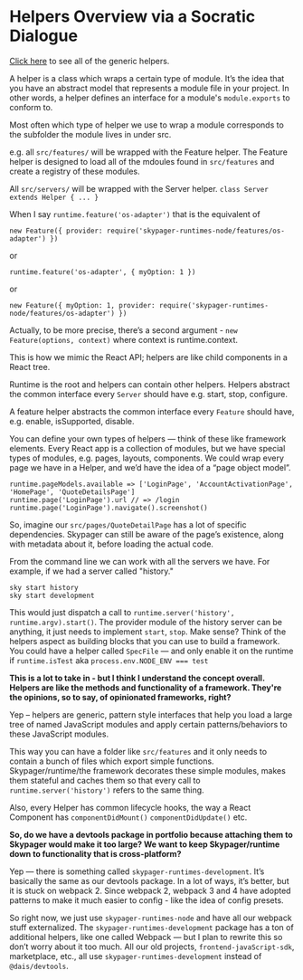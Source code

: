 # Helpers Overview via a Socratic Dialogue

[Click here](https://github.com/skypager/skypager/tree/master/src/helpers) to see all of the generic helpers.

A helper is a class which wraps a certain type of module. It’s the idea that you have an abstract model that represents a module file in your project. In other words, a helper defines an interface for a module's `module.exports` to conform to.

Most often which type of helper we use to wrap a module corresponds to the subfolder the module lives in under src.

e.g. all `src/features/` will be wrapped with the Feature helper. The Feature helper is designed to load all of the mdoules found in `src/features` and create a registry of these modules.

All `src/servers/` will be wrapped with the Server helper. `class Server extends Helper { ... }`

When I say `runtime.feature('os-adapter')` that is the equivalent of

`new Feature({ provider: require('skypager-runtimes-node/features/os-adapter') })`

or

`runtime.feature('os-adapter', { myOption: 1 })`

or

`new Feature({ myOption: 1, provider: require('skypager-runtimes-node/features/os-adapter') })`

Actually, to be more precise, there’s a second argument - `new Feature(options, context)` where context is runtime.context.

This is how we mimic the React API; helpers are like child components in a React tree.

Runtime is the root and helpers can contain other helpers. Helpers abstract the common interface every `Server` should have e.g. start, stop, configure.

A feature helper abstracts the common interface every `Feature` should have, e.g. enable, isSupported, disable.

You can define your own types of helpers — think of these like framework elements. Every React app is a collection of modules, but we have special types of modules, e.g. pages, layouts, components. We could wrap every page we have in a Helper, and we’d have the idea of a “page object model”.

`runtime.pageModels.available => ['LoginPage', 'AccountActivationPage', 'HomePage', 'QuoteDetailsPage']`  
`runtime.page('LoginPage').url // => /login`  
`runtime.page('LoginPage').navigate().screenshot()`

So, imagine our `src/pages/QuoteDetailPage` has a lot of specific dependencies. Skypager can still be aware of the page’s existence, along with metadata about it,
before loading the actual code.

From the command line we can work with all the servers we have. For example, if we had a server called "history."

`sky start history`  
`sky start development`

This would just dispatch a call to `runtime.server('history', runtime.argv).start()`.
The provider module of the history server can be anything, it just needs to implement `start`, `stop`. Make sense? Think of the helpers aspect as building blocks that you can use to build a framework. You could have a helper called `SpecFile` — and only enable it on the runtime if `runtime.isTest` aka `process.env.NODE_ENV === test`

**This is a lot to take in - but I think I understand the concept overall. Helpers are like the methods and functionality of a framework. They're the opinions, so to say, of opinionated frameworks, right?**

Yep – helpers are generic, pattern style interfaces that help you load a large tree of named JavaScript modules and apply certain patterns/behaviors to these JavaScript modules.

This way you can have a folder like `src/features` and it only needs to contain a bunch of files which export simple functions. Skypager/runtime/the framework decorates these simple modules, makes them stateful and caches them so that every call to `runtime.server('history')` refers to the same thing.

Also, every Helper has common lifecycle hooks, the way a React Component has `componentDidMount()` `componentDidUpdate()` etc.

**So, do we have a devtools package in portfolio because attaching them to Skypager would make it too large? We want to keep Skypager/runtime down to functionality that is cross-platform?**

Yep — there is something called `skypager-runtimes-development`. It’s basically the same as our devtools package. In a lot of ways, it’s better, but it is stuck on webpack 2. Since webpack 2, webpack 3 and 4 have adopted patterns to make it much easier to config - like the idea of config presets.

So right now, we just use `skypager-runtimes-node` and have all our webpack stuff externalized.
The `skypager-runtimes-development` package has a ton of additional helpers, like one called Webpack — but I plan to rewrite this so don’t worry about it too much. All our old projects, `frontend-javaScript-sdk`, marketplace, etc., all use `skypager-runtimes-development` instead of `@dais/devtools`.